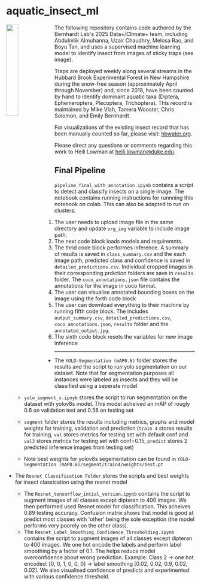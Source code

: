 # aquatic_insect_ml

<img align="left" width="25%" src="Fall_2024_Diptera_Hubbard_Brook.png">

The following repository contains code authored by the Bernhardt Lab's 2025 Data+/Climate+ team, including Abdulmlik Almuhanna, Uzair Chaudhry, Melosa Rao, and Boyu Tan, and uses a supervised machine learning model to identify insect from images of sticky traps (see image). 

Traps are deployed weekly along several streams in the Hubbard Brook Experimental Forest in New Hampshire during the snow-free season (approximately April through November) and, since 2018, have been counted by hand to identify dominant aquatic taxa (Diptera, Ephemeroptera, Plecoptera, Trichoptera). This record is maintained by Mike Vlah, Tamera Wooster, Chris Solomon, and Emily Bernhardt.

For visualizations of the existing insect record that has been manually counted so far, please visit: [hbwater.org](hbwater.org).

Please direct any questions or comments regarding this work to Heili Lowman at heili.lowman@duke.edu.


## Final Pipeline
`pipeline_final_with_annotation.ipynb` contains a script to detect and classify insects on a single image. The notebook contains running instructions for runnning this notebook on colab. This can also be adapted to run on clusters.
1. The user needs to upload image file in the same directory and update `org_img` variable to include image path.
2. The next code block loads models and requiremnts.
3. The thrid code block performes inference. A summary of results is saved in `class_summary.csv` and the each image path, predicted class and confidence is saved in `detailed_predictions.csv`. Individual cropped images in their corresponding prdiction folders are save in `results` folder. The `coco_annotations.json` file contains the annotations for the image in coco format.
4. The user can visualise annotated bounding boxes on the image using the forth code block
5. The user can download everything to their machine by running fifth code block. The includes `output_summary.csv`, `detailed_predictions.csv`, `coco_annotations.json`, `results` folder and the `annotated_output.jpg`.
6. The sixth code block resets the variables for new image inference

---
- The `YOLO-Segmentation (mAP0.6)` folder stores the results and the script to run yolo segmentation on our dataset. Note that for segmentation purposes all instances were labeled as insects and they will be classified using a seperate model

    - `yolo_segment_s.ipnyb` stores the script to run segmentation on the dataset with yolov8s model. This model acheived an mAP of rougly 0.6 on validation test and 0.58 on testing set

    - `segment` folder stores the results including metrics, graphs and model weights for training, validation and prediction (`train 4` stores results for training, `val` stores metrics for testing set with default conf and `val3` stores metrics for testing set with conf=0.15, `predict` stores 2 predicted inference images from testing set)

    - Note best weights for yolov8s segementation can be found in `YOLO-Segmentation (mAP0.6)/segment/train4/weights/best.pt`
- The `Resnet Classification Folder` stores the scripts and best weights for insect classication using the resnet model

    - The `Resnet_tensorflow_intial_version.ipynb` contains the script to augment images of all classes except dipteran to 400 images. We then performed used Resnet model for classification. This acheives 0.89 testing accuracy. Confusion matrix shows that model is good at predict most classes with 'other' being the sole exception (the model performs very poorely on the other class).
    - The `Resnet_Label_Smoothing_Confidence_Thresholding.ipynb` contains the script to  augment images of all classes except dipteran to 400 images. We one hot encode the labels and perform label smoothing by a factor of 0.1. The helps reduce model overconfidence about wrong prediction. Example: Class 2 -> one hot encoded: [0, 0, 1, 0, 0, 0] -> label smoothing [0.02, 0.02, 0.9, 0.02, 0.02]. We also visualised confidence of predicts and experimented with various confidence threshold.

